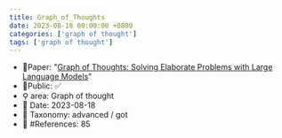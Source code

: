 ```yaml
---
title: Graph_of_Thoughts
date: 2023-08-18 00:00:00 +0800
categories: ['graph of thought']
tags: ['graph of thought']
---
```


- 📙Paper: "[Graph of Thoughts: Solving Elaborate Problems with Large Language Models](https://www.semanticscholar.org/paper/Graph-of-Thoughts%3A-Solving-Elaborate-Problems-with-Besta-Blach/aade40af0d85b0b4fe15c97f6222d5c2e4d6d9b3)"
- 🔑Public: ✅
- ⚲ area: Graph of thought
- 📅 Date: 2023-08-18
- 🔎 Taxonomy: advanced / got
- 📝 #References: 85
